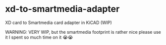 # xd-to-smartmedia-adapter
XD card to Smartmedia card adapter in KiCAD (WIP)

WARNING: VERY WIP, but the smartmedia footprint is rather nice please use it I spent so much time on it 😭😭
